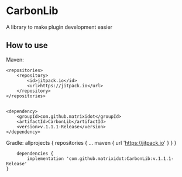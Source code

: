 # CarbonLib
A library to make plugin development easier

## How to use
Maven:

	<repositories>
		<repository>
		    <id>jitpack.io</id>
		    <url>https://jitpack.io</url>
		</repository>
	</repositories>


	<dependency>
	    <groupId>com.github.matrixidot</groupId>
	    <artifactId>CarbonLib</artifactId>
	    <version>v.1.1.1-Release</version>
	</dependency>
	
Gradle:
	allprojects {
		repositories {
			...
			maven { url 'https://jitpack.io' }
		}
	}
	
		dependencies {
	        implementation 'com.github.matrixidot:CarbonLib:v.1.1.1-Release'
	}
